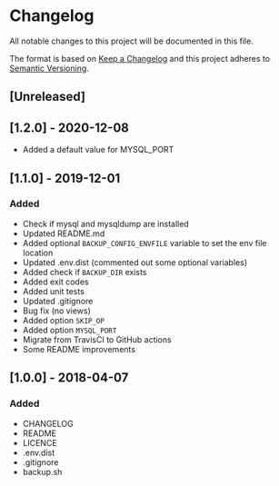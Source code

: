 # Changelog
All notable changes to this project will be documented in this file.

The format is based on [Keep a Changelog](http://keepachangelog.com/en/1.0.0/)
and this project adheres to [Semantic Versioning](http://semver.org/spec/v2.0.0.html).

## [Unreleased]

## [1.2.0] - 2020-12-08

- Added a default value for MYSQL_PORT

## [1.1.0] - 2019-12-01

### Added

- Check if mysql and mysqldump are installed
- Updated README.md
- Added optional `BACKUP_CONFIG_ENVFILE` variable to set the env file location
- Updated .env.dist (commented out some optional variables)
- Added check if `BACKUP_DIR` exists
- Added exit codes
- Added unit tests
- Updated .gitignore
- Bug fix (no views)
- Added option `SKIP_OP`
- Added option `MYSQL_PORT`
- Migrate from TravisCI to GitHub actions
- Some README improvements

## [1.0.0] - 2018-04-07

### Added

- CHANGELOG
- README
- LICENCE
- .env.dist
- .gitignore
- backup.sh
